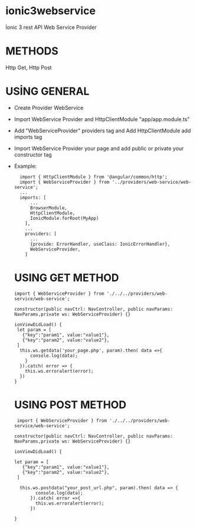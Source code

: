 # ionic3webservice
İonic 3 rest API Web Service Provider

# METHODS
Http Get, Http Post

# USİNG GENERAL
- Create Provider WebService
- Import WebService Provider and HttpClientModule  "app/app.module.ts" 
- Add "WebServiceProvider" providers tag and Add HttpClientModule add imports tag
- Import WebService Provider your page and add public or private your constructor tag

- Example:
       
        import { HttpClientModule } from '@angular/common/http';
        import { WebServiceProvider } from '../providers/web-service/web-service';
        ...
        imports: [
            ...
            BrowserModule,
            HttpClientModule,
            IonicModule.forRoot(MyApp)
          ],
          ...
          providers: [
            ...
            {provide: ErrorHandler, useClass: IonicErrorHandler},
            WebServiceProvider,
          ]
  
  # USING GET METHOD
      import { WebServiceProvider } from './../../providers/web-service/web-service';

      constructor(public navCtrl: NavController, public navParams: NavParams,private ws: WebServiceProvider) {}

      ionViewDidLoad() {
       let param = [
         {"key":"param1", value:"value1"},
         {"key":"param2", value:"value2"},
       ]
        this.ws.getdata('your_page.php', param).then( data =>{
            console.log(data);
          }
        }).catch( error => {
          this.ws.erroralert(error);
        })
      }
  
  # USING POST METHOD
  
       import { WebServiceProvider } from './../../providers/web-service/web-service';

      constructor(public navCtrl: NavController, public navParams: NavParams,private ws: WebServiceProvider) {}

      ionViewDidLoad() {

      let param = [
         {"key":"param1", value:"value1"},
         {"key":"param2", value:"value2"},
       ]

        this.ws.postdata("your_post_url.php", param).then( data => {
              console.log(data);
            }).catch( error =>{
              this.ws.erroralert(error);
            })

      }
  

